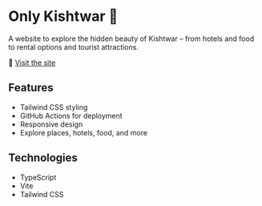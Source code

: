 # Only Kishtwar 🌄
A website to explore the hidden beauty of Kishtwar – from hotels and food to rental options and tourist attractions.

🔗 [Visit the site](https://shokinw.github.io/Only-Kishtwar/)

## Features
- Tailwind CSS styling
- GitHub Actions for deployment
- Responsive design
- Explore places, hotels, food, and more

## Technologies
- TypeScript
- Vite
- Tailwind CSS
